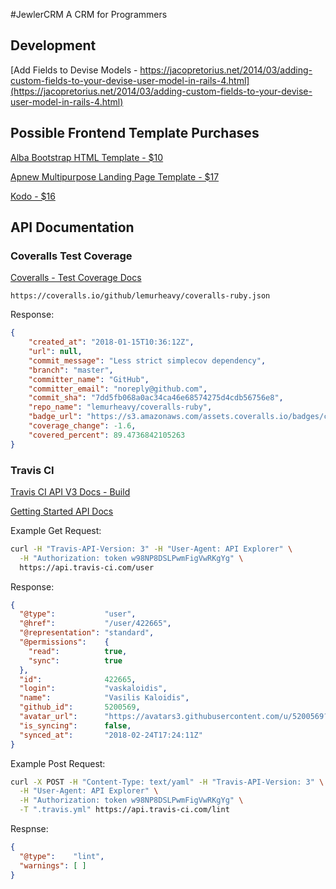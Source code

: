 #JewlerCRM
A CRM for Programmers


## Development
[Add Fields to Devise Models - https://jacopretorius.net/2014/03/adding-custom-fields-to-your-devise-user-model-in-rails-4.html](https://jacopretorius.net/2014/03/adding-custom-fields-to-your-devise-user-model-in-rails-4.html)

## Possible Frontend Template Purchases
[Alba Bootstrap HTML Template - $10](https://themeforest.net/item/alba-startupsoftware-html-template/20570883?s_rank=1)

[Apnew Multipurpose Landing Page Template - $17](https://themeforest.net/item/apnew-multipurpose-landing-page-template/16154013?s_rank=8)

[Kodo - $16](https://themeforest.net/item/kodo-business-app-template/18156327?s_rank=7)



## API Documentation

### Coveralls Test Coverage
[Coveralls - Test Coverage Docs](https://docs.coveralls.io/api-introduction)

`https://coveralls.io/github/lemurheavy/coveralls-ruby.json`

Response:

```json
{
	"created_at": "2018-01-15T10:36:12Z",
	"url": null,
	"commit_message": "Less strict simplecov dependency",
	"branch": "master",
	"committer_name": "GitHub",
	"committer_email": "noreply@github.com",
	"commit_sha": "7dd5fb068a0ac34ca46e68574275d4cdb56756e8",
	"repo_name": "lemurheavy/coveralls-ruby",
	"badge_url": "https://s3.amazonaws.com/assets.coveralls.io/badges/coveralls_89.svg",
	"coverage_change": -1.6,
	"covered_percent": 89.4736842105263
}
```
### Travis CI

[Travis CI API V3 Docs - Build](https://developer.travis-ci.com/resource/build#Build)

[Getting Started API Docs](https://developer.travis-ci.com/gettingstarted)

Example Get Request:

```bash
curl -H "Travis-API-Version: 3" -H "User-Agent: API Explorer" \
  -H "Authorization: token w98NP8DSLPwmFigVwRKgYg" \
  https://api.travis-ci.com/user
```

Response:

```json
{
  "@type":           "user",
  "@href":           "/user/422665",
  "@representation": "standard",
  "@permissions":    {
    "read":          true,
    "sync":          true
  },
  "id":              422665,
  "login":           "vaskaloidis",
  "name":            "Vasilis Kaloidis",
  "github_id":       5200569,
  "avatar_url":      "https://avatars3.githubusercontent.com/u/5200569?v=4",
  "is_syncing":      false,
  "synced_at":       "2018-02-24T17:24:11Z"
}
```

Example Post Request:

```bash
curl -X POST -H "Content-Type: text/yaml" -H "Travis-API-Version: 3" \
  -H "User-Agent: API Explorer" \
  -H "Authorization: token w98NP8DSLPwmFigVwRKgYg" \
  -T ".travis.yml" https://api.travis-ci.com/lint
```

Respnse:

```json
{
  "@type":    "lint",
  "warnings": [ ]
}
```